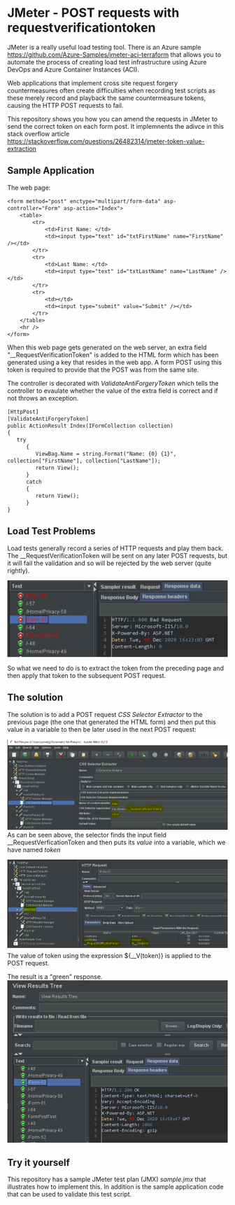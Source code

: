 # JMeter - POST requests with requestverificationtoken
JMeter is a really useful load testing tool. There is an Azure sample https://github.com/Azure-Samples/jmeter-aci-terraform that allows you to automate the process of creating load test infrastructure using Azure DevOps and Azure Container Instances (ACI).

Web applications that implement cross site request forgery countermeasures often create difficulties when recording test scripts as these merely record and playback the same countermeasure tokens, causing the HTTP POST requests to fail.

This repository shows you how you can amend the requests in JMeter to send the correct token on each form post. It implemnents the adivce in this stack overflow article https://stackoverflow.com/questions/26482314/jmeter-token-value-extraction

## Sample Application
The web page:
```
<form method="post" enctype="multipart/form-data" asp-controller="Form" asp-action="Index">
    <table>
        <tr>
            <td>First Name: </td>
            <td><input type="text" id="txtFirstName" name="FirstName" /></td>
        </tr>
        <tr>
            <td>Last Name: </td>
            <td><input type="text" id="txtLastName" name="LastName" /></td>
        </tr>
        <tr>
            <td></td>
            <td><input type="submit" value="Submit" /></td>
        </tr>
    </table>
    <hr />
</form>
```
When this web page gets generated on the web server, an extra field "__RequestVerificationToken" is added to the HTML form which has been generated using a key that resides in the web app. A form POST using this token is required to provide that the POST was from the same site.

The controller is decorated with *ValidateAntiForgeryToken* which tells the controller to evaulate whether the value of the extra field is correct and if not throws an exception.
```
[HttpPost]
[ValidateAntiForgeryToken]
public ActionResult Index(IFormCollection collection)
{
   try
      {
         ViewBag.Name = string.Format("Name: {0} {1}", collection["FirstName"], collection["LastName"]);
         return View();
      }
      catch
      {
         return View();
      }
}
```
## Load Test Problems
Load tests generally record a series of HTTP requests and play them back. The __RequestVerificationToken will be sent on any later POST requests, but it will fail the validation and so will be rejected by the web server (quite rightly).

![Rejected request](/rejected-request.png)

So what we need to do is to extract the token from the preceding page and then apply that token to the subsequent POST request.

## The solution
The solution is to add a POST request *CSS Selector Extractor* to the previous page (the one that generated the HTML form) and then put this value in a variable to then be later used in the next POST request:

![CSS Selector Extractor](/css-selector-extractor.png)
As can be seen above, the selector finds the input field __RequestVerficationToken and then puts its *value* into a variable, which we have named *token*

![Updated post request](/response.png)
The value of token using the expression ${__V(token)} is applied to the POST request.

The result is a "green" response.
![Response from post request](/green-response.png)

## Try it yourself
This repository has a sample JMeter test plan (JMX) *sample.jmx* that illustrates how to implement this. In addition is the sample application code that can be used to validate this test script.
